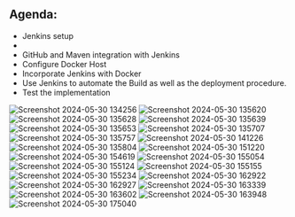 ## Agenda:

- Jenkins setup
- 
- GitHub and Maven integration with Jenkins
- Configure Docker Host
- Incorporate Jenkins with Docker
- Use Jenkins to automate the Build as well as the deployment procedure.
- Test the implementation

![Screenshot 2024-05-30 134256](https://github.com/krishchadha/Devop_projects/assets/30497676/948df597-1301-4391-b3e3-d7de8eb94530)
![Screenshot 2024-05-30 135620](https://github.com/krishchadha/Devop_projects/assets/30497676/0adfd9d0-52fb-477d-aa74-5d8dcbbc5b6a)
![Screenshot 2024-05-30 135628](https://github.com/krishchadha/Devop_projects/assets/30497676/8862d59c-9e79-4c2f-8a8f-f517d7e70fb5)
![Screenshot 2024-05-30 135639](https://github.com/krishchadha/Devop_projects/assets/30497676/73dd7f62-3e1a-490c-aa24-7a224cdc9948)
![Screenshot 2024-05-30 135653](https://github.com/krishchadha/Devop_projects/assets/30497676/6606e9b9-fc78-4fed-9fbd-4e81139a4576)
![Screenshot 2024-05-30 135707](https://github.com/krishchadha/Devop_projects/assets/30497676/5d84895a-4b57-4b8a-9d63-ffb466e1deb0)
![Screenshot 2024-05-30 135757](https://github.com/krishchadha/Devop_projects/assets/30497676/888b729f-f338-4644-8fa7-f357a14fdde3)
![Screenshot 2024-05-30 141226](https://github.com/krishchadha/Devop_projects/assets/30497676/12fe6919-0a00-4a91-af18-16d63964cac5)
![Screenshot 2024-05-30 135804](https://github.com/krishchadha/Devop_projects/assets/30497676/00cdb399-81db-490a-822b-9fb1ab58b4f6)
![Screenshot 2024-05-30 151220](https://github.com/krishchadha/Devop_projects/assets/30497676/a1360a30-58d4-40ab-a249-a7a8dfd373b8)
![Screenshot 2024-05-30 154619](https://github.com/krishchadha/Devop_projects/assets/30497676/8d74181a-490b-46ef-b378-6d84bdc50b01)
![Screenshot 2024-05-30 155054](https://github.com/krishchadha/Devop_projects/assets/30497676/977d3099-27ef-49a0-9a1e-c6b9ce11faf6)
![Screenshot 2024-05-30 155124](https://github.com/krishchadha/Devop_projects/assets/30497676/b2f27095-a278-4d27-8607-8fb1904c079f)
![Screenshot 2024-05-30 155155](https://github.com/krishchadha/Devop_projects/assets/30497676/302f975a-35e2-40a1-9de1-ff9db475dbee)
![Screenshot 2024-05-30 155234](https://github.com/krishchadha/Devop_projects/assets/30497676/2c2e085d-c53d-4d30-b0af-268d4ff4f575)
![Screenshot 2024-05-30 162922](https://github.com/krishchadha/Devop_projects/assets/30497676/6362179b-ed47-469d-be3b-4b7dc5e8dffa)
![Screenshot 2024-05-30 162927](https://github.com/krishchadha/Devop_projects/assets/30497676/8d842844-686e-4014-b7ad-127c017d5591)
![Screenshot 2024-05-30 163339](https://github.com/krishchadha/Devop_projects/assets/30497676/e740f141-ced5-4510-aafe-72238e5559a4)
![Screenshot 2024-05-30 163602](https://github.com/krishchadha/Devop_projects/assets/30497676/401d22c4-92e2-4711-92c8-9399dfa1f5b9)
![Screenshot 2024-05-30 163948](https://github.com/krishchadha/Devop_projects/assets/30497676/9edfed6e-d857-4cbc-abef-a54a35c48bf1)
![Screenshot 2024-05-30 175040](https://github.com/krishchadha/Devop_projects/assets/30497676/9e4e2f89-80df-4a39-8488-0014bbbca845)
